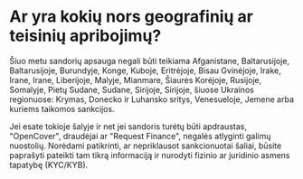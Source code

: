 # Ar yra kokių nors geografinių ar teisinių apribojimų?

Šiuo metu sandorių apsauga negali būti teikiama Afganistane, Baltarusijoje, Baltarusijoje, Burundyje, Konge, Kuboje, Eritrėjoje, Bisau Gvinėjoje, Irake, Irane, Irane, Liberijoje, Malyje, Mianmare, Šiaurės Korėjoje, Rusijoje, Somalyje, Pietų Sudane, Sudane, Sirijoje, Sirijoje, šiuose Ukrainos regionuose: Krymas, Donecko ir Luhansko sritys, Venesueloje, Jemene arba kuriems taikomos sankcijos.

Jei esate tokioje šalyje ir net jei sandoris turėtų būti apdraustas, "OpenCover", draudėjai ar "Request Finance", negalės atlyginti galimų nuostolių. Norėdami patikrinti, ar nepriklausot sankcionuotai šaliai, būsite paprašyti pateikti tam tikrą informaciją ir nurodyti fizinio ar juridinio asmens tapatybę (KYC/KYB).
